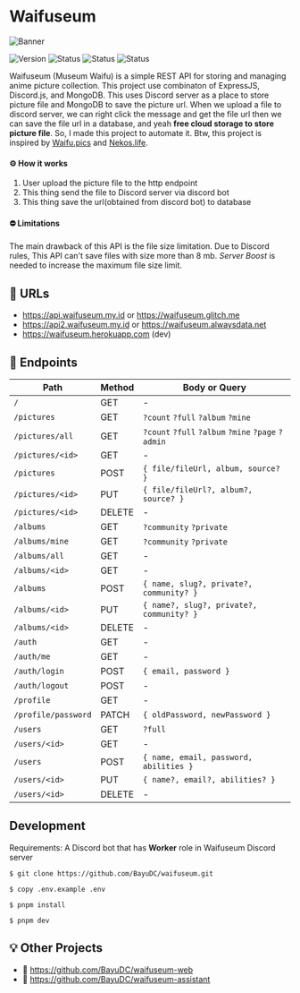 # Waifuseum

![Banner](https://media.discordapp.net/attachments/946013429200723989/946013554472013884/banner.png)

![Version](https://img.shields.io/github/package-json/v/BayuDC/waifuseum?style=for-the-badge)
![Status](https://img.shields.io/website.svg?url=https://api.waifuseum.my.id&style=for-the-badge&label=Server%201)
![Status](https://img.shields.io/website.svg?url=https://api2.waifuseum.my.id&style=for-the-badge&label=Server%202)
![Status](https://img.shields.io/website.svg?url=https://www.waifuseum.my.id&style=for-the-badge&label=Web)

Waifuseum (Museum Waifu) is a simple REST API for storing and managing
anime picture collection. This project use combinaton of ExpressJS,
Discord.js, and MongoDB. This uses Discord server as a place to store
picture file and MongoDB to save the picture url. When we upload a file
to discord server, we can right click the message and get the file url
then we can save the file url in a database, and yeah **free cloud
storage to store picture file**. So, I made this project to automate
it. Btw, this project is inspired by
[Waifu.pics](https://github.com/Waifu-pics/waifu-api) and
[Nekos.life](https://github.com/Nekos-life/nekos-dot-life).

#### ⚙️ How it works

1. User upload the picture file to the http endpoint
2. This thing send the file to Discord server via discord bot
3. This thing save the url(obtained from discord bot) to database

#### ⛔ Limitations

The main drawback of this API is the file size limitation. Due to
Discord rules, This API can't save files with size more than 8 mb.
_Server Boost_ is needed to increase the maximum file size limit.

## 📌 URLs

-   https://api.waifuseum.my.id or https://waifuseum.glitch.me
-   https://api2.waifuseum.my.id or https://waifuseum.alwaysdata.net
-   https://waifuseum.herokuapp.com (dev)

## 🔖 Endpoints

| Path                | Method | Body or Query                                      |
| ------------------- | ------ | -------------------------------------------------- |
| `/`                 | GET    | -                                                  |
| `/pictures`         | GET    | `?count` `?full` `?album` `?mine`                  |
| `/pictures/all`     | GET    | `?count` `?full` `?album` `?mine` `?page` `?admin` |
| `/pictures/<id>`    | GET    | -                                                  |
| `/pictures`         | POST   | `{ file/fileUrl, album, source? }`                 |
| `/pictures/<id>`    | PUT    | `{ file/fileUrl?, album?, source? }`               |
| `/pictures/<id>`    | DELETE | -                                                  |
| `/albums`           | GET    | `?community` `?private`                            |
| `/albums/mine`      | GET    | `?community` `?private`                            |
| `/albums/all`       | GET    | -                                                  |
| `/albums/<id>`      | GET    | -                                                  |
| `/albums`           | POST   | `{ name, slug?, private?, community? }`            |
| `/albums/<id>`      | PUT    | `{ name?, slug?, private?, community? }`           |
| `/albums/<id>`      | DELETE | -                                                  |
| `/auth`             | GET    | -                                                  |
| `/auth/me`          | GET    | -                                                  |
| `/auth/login`       | POST   | `{ email, password }`                              |
| `/auth/logout`      | POST   | -                                                  |
| `/profile`          | GET    | -                                                  |
| `/profile/password` | PATCH  | `{ oldPassword, newPassword }`                     |
| `/users`            | GET    | `?full`                                            |
| `/users/<id>`       | GET    | -                                                  |
| `/users`            | POST   | `{ name, email, password, abilities }`             |
| `/users/<id>`       | PUT    | `{ name?, email?, abilities? }`                    |
| `/users/<id>`       | DELETE | -                                                  |

## Development

Requirements: A Discord bot that has **Worker** role in Waifuseum Discord server

```
$ git clone https://github.com/BayuDC/waifuseum.git

$ copy .env.example .env

$ pnpm install

$ pnpm dev

```

## 💡 Other Projects

-   🎨 https://github.com/BayuDC/waifuseum-web
-   🤖 https://github.com/BayuDC/waifuseum-assistant

